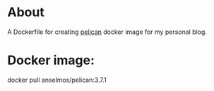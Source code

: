 # About
A Dockerfile for creating [pelican](https://github.com/getpelican/pelican) docker image for my personal blog.

# Docker image:
docker pull anselmos/pelican:3.7.1

